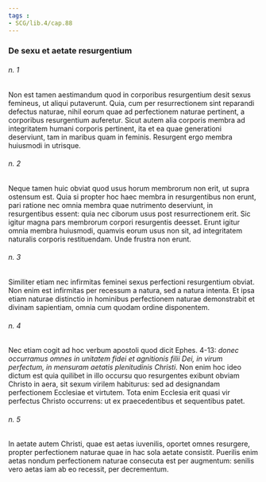 ```yaml
---
tags : 
- SCG/lib.4/cap.88
---
```


### De sexu et aetate resurgentium

###### n. 1
Non est tamen aestimandum quod in corporibus resurgentium desit sexus femineus, ut aliqui putaverunt. Quia, cum per resurrectionem sint reparandi defectus naturae, nihil eorum quae ad perfectionem naturae pertinent, a corporibus resurgentium auferetur. Sicut autem alia corporis membra ad integritatem humani corporis pertinent, ita et ea quae generationi deserviunt, tam in maribus quam in feminis. Resurgent ergo membra huiusmodi in utrisque.

###### n. 2
Neque tamen huic obviat quod usus horum membrorum non erit, ut supra ostensum est. Quia si propter hoc haec membra in resurgentibus non erunt, pari ratione nec omnia membra quae nutrimento deserviunt, in resurgentibus essent: quia nec ciborum usus post resurrectionem erit. Sic igitur magna pars membrorum corpori resurgentis deesset. Erunt igitur omnia membra huiusmodi, quamvis eorum usus non sit, ad integritatem naturalis corporis restituendam. Unde frustra non erunt.

###### n. 3
Similiter etiam nec infirmitas feminei sexus perfectioni resurgentium obviat. Non enim est infirmitas per recessum a natura, sed a natura intenta. Et ipsa etiam naturae distinctio in hominibus perfectionem naturae demonstrabit et divinam sapientiam, omnia cum quodam ordine disponentem.

###### n. 4
Nec etiam cogit ad hoc verbum apostoli quod dicit Ephes. 4-13: *donec occurramus omnes in unitatem fidei et agnitionis filii Dei, in virum perfectum, in mensuram aetatis plenitudinis Christi*. Non enim hoc ideo dictum est quia quilibet in illo occursu quo resurgentes exibunt obviam Christo in aera, sit sexum virilem habiturus: sed ad designandam perfectionem Ecclesiae et virtutem. Tota enim Ecclesia erit quasi vir perfectus Christo occurrens: ut ex praecedentibus et sequentibus patet.

###### n. 5
In aetate autem Christi, quae est aetas iuvenilis, oportet omnes resurgere, propter perfectionem naturae quae in hac sola aetate consistit. Puerilis enim aetas nondum perfectionem naturae consecuta est per augmentum: senilis vero aetas iam ab eo recessit, per decrementum.

